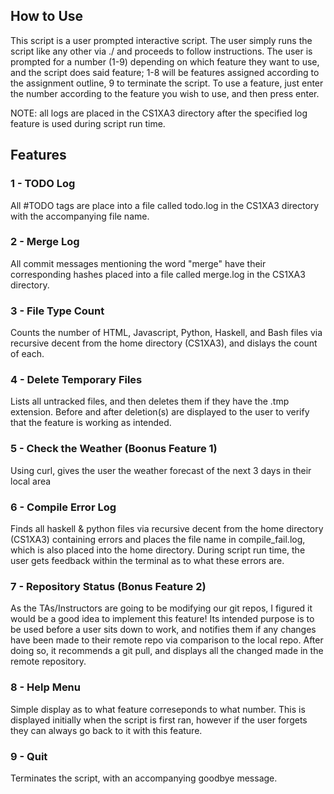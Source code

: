 
## How to Use
  This script is a user prompted interactive script.
  The user simply runs the script like any other via ./
  and proceeds to follow instructions. The user is prompted
  for a number (1-9) depending on which feature they want to
  use, and the script does said feature; 1-8 will be features
  assigned according to the assignment outline, 9 to terminate
  the script. To use a feature, just enter the number according
  to the feature you wish to use, and then press enter.

  NOTE: all logs are placed in the CS1XA3 directory after
  the specified log feature is used during script run time.

## Features
### 1 - TODO Log
  All #TODO tags are place into a file called todo.log in the CS1XA3
  directory with the accompanying file name.

### 2 - Merge Log
  All commit messages mentioning the word "merge" have their corresponding
  hashes placed into a file called merge.log in the CS1XA3 directory.

### 3 - File Type Count
  Counts the number of HTML, Javascript, Python, Haskell, and Bash files
  via recursive decent from the home directory (CS1XA3), and dislays the
  count of each.

### 4 - Delete Temporary Files
  Lists all untracked files, and then deletes them if they have the .tmp
  extension. Before and after deletion(s) are displayed to the user to verify
  that the feature is working as intended.

### 5 - Check the Weather (Boonus Feature 1)
  Using curl, gives the user the weather forecast of the next 3 days in their
  local area

### 6 - Compile Error Log 
  Finds all haskell & python files via recursive decent from the home directory
  (CS1XA3) containing errors and places the file name in compile_fail.log, which
  is also placed into the home directory. During script run time, the user gets
  feedback within the terminal as to what these errors are.

### 7 - Repository Status (Bonus Feature 2)
  As the TAs/Instructors are going to be modifying our git repos, I figured it 
  would be a good idea to implement this feature! Its intended purpose is to be
  used before a user sits down to work, and notifies them if any changes have been
  made to their remote repo via comparison to the local repo. After doing so, it 
  recommends a git pull, and displays all the changed made in the remote repository.

### 8 - Help Menu
  Simple display as to what feature correseponds to what number. This is displayed
  initially when the script is first ran, however if the user forgets they can always
  go back to it with this feature.

### 9 - Quit
  Terminates the script, with an accompanying goodbye message.
